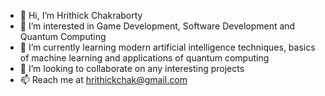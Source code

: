 - 👋 Hi, I’m Hrithick Chakraborty
- 👀 I’m interested in Game Development, Software Development and Quantum Computing
- 🌱 I’m currently learning modern artificial intelligence techniques, basics of machine learning and applications of quantum computing
- 💞️ I’m looking to collaborate on any interesting projects
- 📫 Reach me at hrithickchak@gmail.com

<!---
Hrithickchak/Hrithickchak is a ✨ special ✨ repository because its `README.md` (this file) appears on your GitHub profile.
You can click the Preview link to take a look at your changes.
--->
